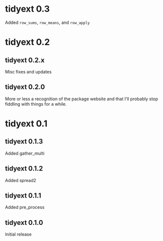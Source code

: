 # tidyext  0.3

Added `row_sums`, `row_means`, and `row_apply`


# tidyext  0.2

## tidyext 0.2.x

Misc fixes and updates

## tidyext 0.2.0

More or less a recognition of the package website and that I'll probably stop fiddling with things for a while.


# tidyext  0.1

## tidyext 0.1.3

Added gather_multi

## tidyext 0.1.2 

Added spread2

## tidyext 0.1.1 

Added pre_process

## tidyext 0.1.0 

Initial release
